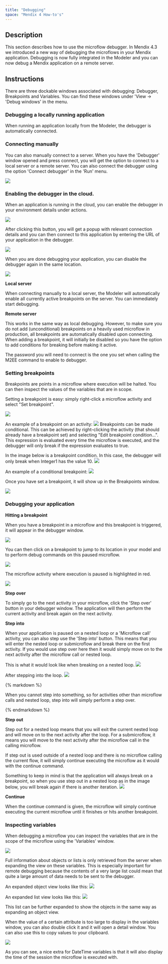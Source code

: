 ```yaml
---
title: "Debugging"
space: "Mendix 4 How-to's"
---
```

## Description

This section describes how to use the microflow debugger. In Mendix 4.3 we introduced a new way of debugging the microflows in your Mendix application. Debugging is now fully integrated in the Modeler and you can now debug a Mendix application on a remote server.

## Instructions

There are three dockable windows associated with debugging: Debugger, Breakpoints and Variables. You can find these windows under 'View -> 'Debug windows' in the menu.

### Debugging a locally running application

When running an application locally from the Modeler, the debugger is automatically connected.

### Connecting manually

You can also manually connect to a server. When you have the 'Debugger' window opened and press connect, you will get the option to connect to a local server or a remote server. You can also connect the debugger using the option 'Connect debugger' in the 'Run' menu.

![](attachments/819203/917609.png)

### Enabling the debugger in the cloud.

When an application is running in the cloud, you can enable the debugger in your environment details under actions.

![](attachments/819203/917618.png)

After clicking this button, you will get a popup with relevant connection details and you can then connect to this application by entering the URL of your application in the debugger.

![](attachments/819203/917619.png)

When you are done debugging your application, you can disable the debugger again in the same location.

![](attachments/819203/917620.png)

**Local server**

When connecting manually to a local server, the Modeler will automatically enable all currently active breakpoints on the server. You can immediately start debugging.

**Remote server**

This works in the same way as local debugging. However, to make sure you do not add (unconditional) breakpoints on a heavily used microflow in production, all breakpoints are automatically disabled upon connecting. When adding a breakpoint, it will initially be disabled so you have the option to add conditions for breaking before making it active.

The password you will need to connect is the one you set when calling the M2EE command to enable to debugger.

### Setting breakpoints

Breakpoints are points in a microflow where execution will be halted. You can then inspect the values of the variables that are in scope.

Setting a breakpoint is easy: simply right-click a microflow activity and select "Set breakpoint".

![](attachments/819203/917627.png)

An example of a breakpoint on an activity:
![](attachments/819203/917516.png)
Breakpoints can be made conditional. This can be achieved by right-clicking the activity (that should already have a breakpoint set) and selecting "Edit breakpoint condition...". This expression is evaluated every time the microflow is executed, and the debugger will only break if the expression evaluates to true.

In the image below is a breakpoint condition. In this case, the debugger will only break when Integer1 has the value 10.
![](attachments/819203/917518.png)

An example of a conditional breakpoint:
![](attachments/819203/917558.png)

Once you have set a breakpoint, it will show up in the Breakpoints window.

![](attachments/819203/917628.png)

### Debugging your application

**Hitting a breakpoint**

When you have a breakpoint in a microflow and this breakpoint is triggered, it will appear in the debugger window.

![](attachments/819203/917613.png)

You can then click on a breakpoint to jump to its location in your model and to perform debug commands on this paused microflow.

![](attachments/819203/917611.png)

The microflow activity where execution is paused is highlighted in red.

![](attachments/819203/917612.png)

**Step over**

To simply go to the next activity in your microflow, click the 'Step over' button in your debugger window. The application will then perform the current activity and break again on the next activity.

**Step into**

When your application is paused on a nested loop or a 'Microflow call' activity, you can also step use the 'Step into' button. This means that you will enter the nested loop or submicroflow and break there on the first activity. If you would use step over here then it would simply move on to the next activity after the microflow call or nested loop.

This is what it would look like when breaking on a nested loop.
![](attachments/819203/917610.png)

After stepping into the loop.
![](attachments/819203/917621.png)

<div class="alert alert-warning">{% markdown %}

When you cannot step into something, so for activities other than microflow calls and nested loop, step into will simply perform a step over.

{% endmarkdown %}</div>

**Step out**

Step out for a nested loop means that you will exit the current nested loop and will move on to the next activity after the loop. For a submicroflow, it means you will move to the next activity after the microflow call in the calling microflow.

If step out is used outside of a nested loop and there is no microflow calling the current flow, it will simply continue executing the microflow as it would with the continue command.

Something to keep in mind is that the application will always break on a breakpoint, so when you use step out in a nested loop as in the image below, you will break again if there is another iteration.
![](attachments/819203/917622.png)

**Continue**

When the continue command is given, the microflow will simply continue executing the current microflow until it finishes or hits another breakpoint.

### Inspecting variables

When debugging a microflow you can inspect the variables that are in the scope of the microflow using the 'Variables' window.

![](attachments/819203/917623.png)

Full information about objects or lists is only retrieved from the server when expanding the view on these variables. This is especially important for remote debugging because the contents of a very large list could mean that quite a large amount of data needs to be sent to the debugger.

An expanded object view looks like this:
![](attachments/819203/917624.png)

An expanded list view looks like this:
![](attachments/819203/917625.png)

This list can be further expanded to show the objects in the same way as expanding an object view.

When the value of a certain attribute is too large to display in the variables window, you can also double click it and it will open a detail window. You can also use this to copy values to your clipboard.

![](attachments/819203/917626.png)

As you can see, a nice extra for DateTime variables is that it will also display the time of the session the microflow is executed with.
